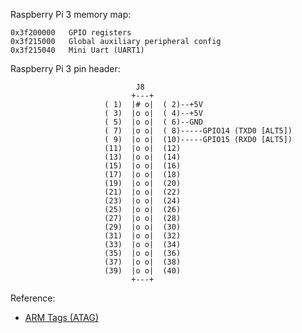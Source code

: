 Raspberry Pi 3 memory map:

```
0x3f200000   GPIO registers
0x3f215000   Global auxiliary peripheral config
0x3f215040   Mini Uart (UART1)
```

Raspberry Pi 3 pin header:

```
                            J8
                           +---+
                     ( 1)  |# o|  ( 2)--+5V
                     ( 3)  |o o|  ( 4)--+5V
                     ( 5)  |o o|  ( 6)--GND
                     ( 7)  |o o|  ( 8)-----GPIO14 (TXD0 [ALT5])
                     ( 9)  |o o|  (10)-----GPIO15 (RXD0 [ALT5])
                     (11)  |o o|  (12)
                     (13)  |o o|  (14)
                     (15)  |o o|  (16)
                     (17)  |o o|  (18)
                     (19)  |o o|  (20)
                     (21)  |o o|  (22)
                     (23)  |o o|  (24)
                     (25)  |o o|  (26)
                     (27)  |o o|  (28)
                     (29)  |o o|  (30)
                     (31)  |o o|  (32)
                     (33)  |o o|  (34)
                     (35)  |o o|  (36)
                     (37)  |o o|  (38)
                     (39)  |o o|  (40)
                           +---+
```

Reference:
- [ARM Tags (ATAG)](http://www.simtec.co.uk/products/SWLINUX/files/booting_article.html#appendix_tag_reference)


